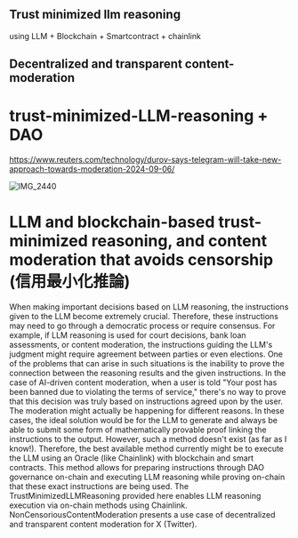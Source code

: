 
## Trust minimized llm reasoning 
using LLM + Blockchain + Smartcontract + chainlink

## Decentralized and transparent content-moderation 
trust-minimized-LLM-reasoning + DAO
=======
https://www.reuters.com/technology/durov-says-telegram-will-take-new-approach-towards-moderation-2024-09-06/

![IMG_2440](https://github.com/user-attachments/assets/7779ffb2-67a6-4142-9fd1-bc379bd6bb7d)


# LLM and blockchain-based trust-minimized reasoning, and content moderation that avoids censorship (信用最小化推論)

When making important decisions based on LLM reasoning, the instructions given to the LLM become extremely crucial. Therefore, these instructions may need to go through a democratic process or require consensus. For example, if LLM reasoning is used for court decisions, bank loan assessments, or content moderation, the instructions guiding the LLM's judgment might require agreement between parties or even elections. One of the problems that can arise in such situations is the inability to prove the connection between the reasoning results and the given instructions. In the case of AI-driven content moderation, when a user is told "Your post has been banned due to violating the terms of service," there's no way to prove that this decision was truly based on instructions agreed upon by the user. The moderation might actually be happening for different reasons. In these cases, the ideal solution would be for the LLM to generate and always be able to submit some form of mathematically provable proof linking the instructions to the output. However, such a method doesn't exist (as far as I know!). Therefore, the best available method currently might be to execute the LLM using an Oracle (like Chainlink) with blockchain and smart contracts. This method allows for preparing instructions through DAO governance on-chain and executing LLM reasoning while proving on-chain that these exact instructions are being used. The TrustMinimizedLLMReasoning provided here enables LLM reasoning execution via on-chain methods using Chainlink. NonCensoriousContentModeration presents a use case of decentralized and transparent content moderation for X (Twitter).
